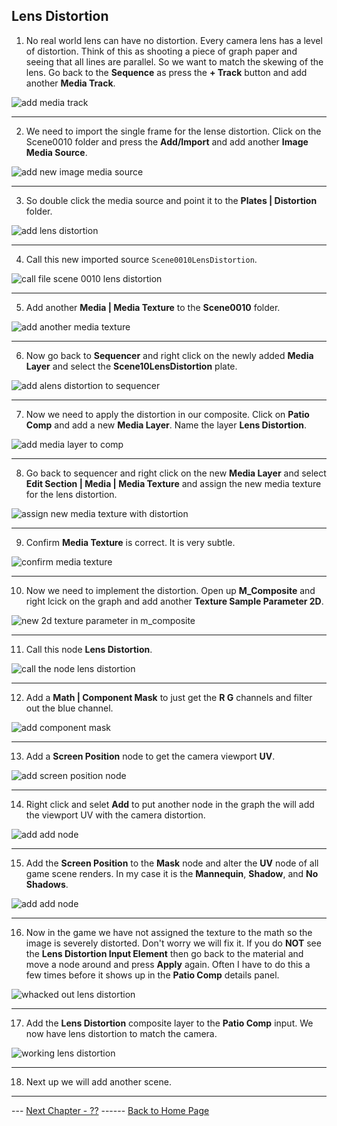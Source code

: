 ## Lens Distortion

1.  No real world lens can have no distortion. Every camera lens has a level of distortion.  Think of this as shooting a piece of graph paper and seeing that all lines are parallel.  So we want to match the skewing of the lens. Go back to the **Sequence** as press the **+ Track** button and add another **Media Track**.

![add media track](../images/addSequencerMediaTrack.jpg)

***

2.  We need to import the single frame for the lense distortion.  Click on the Scene0010 folder and press the **Add/Import** and add another **Image Media Source**.

![add new image media source](../images/newImageMediaSource.jpg)

***

3. So double click the media source and point it to the **Plates | Distortion** folder.

![add lens distortion](../images/selectLensDistortion.jpg)

***

4.  Call this new imported source `Scene0010LensDistortion`.

![call file scene 0010 lens distortion](../images/scene10LensDistortion.jpg)

***

5. Add another **Media | Media Texture** to the **Scene0010** folder.

![add another media texture](../images/addAnotherMediaTexture.jpg)

***

6. Now go back to **Sequencer** and right click on the newly added **Media Layer** and select the **Scene10LensDistortion** plate.

![add alens distortion to sequencer](../images/addLensDistortionToSequencer.jpg)

***

7. Now we need to apply the distortion in our composite.  Click on **Patio Comp** and add a new **Media Layer**. Name the layer **Lens Distortion**.

![add media layer to comp](../images/addSecondMediaPlate.jpg)

***

8.  Go back to sequencer and right click on the new **Media Layer** and select **Edit Section | Media | Media Texture** and assign the new media texture for the lens distortion.

![assign new media texture with distortion](../images/assignDistortionLayerToSequencer.jpg)

***

9. Confirm **Media Texture** is correct.  It is very subtle.

![confirm media texture](../images/ConfirmMediaTexture.jpg)

***

10. Now we need to implement the distortion.  Open up **M_Composite** and right lcick on the graph and add another **Texture Sample Parameter 2D**.

![new 2d texture parameter in m_composite](../images/mcompositeNewTexture.jpg)

***

11. Call this node **Lens Distortion**.

![call the node lens distortion](../images/lensDistortion.jpg)

***

12.  Add a **Math | Component Mask** to just get the **R G** channels and filter out the blue channel.

![add component mask](../images/mathComponentMask.jpg)

***

13. Add a **Screen Position** node to get the camera viewport **UV**.

![add screen position node](../images/screenportUV.jpg)

***

14. Right click and selet **Add** to put another node in the graph the will add the viewport UV with the camera distortion.

![add add node](../images/AddAnAddNode.jpg)

***

15. Add the **Screen Position** to the **Mask** node and alter the **UV** node of all game scene renders.  In my case it is the **Mannequin**, **Shadow**, and **No Shadows**.

![add add node](../images/attachNodesForLensDistortion.jpg)

***

16. Now in the game we have not assigned the texture to the math so the image is severely distorted.  Don't worry we will fix it. If you do **NOT** see the **Lens Distortion Input Element** then go back to the material and move a node around and press **Apply** again.  Often I have to do this a few times before it shows up in the **Patio Comp** details panel. 

![whacked out lens distortion](../images/whackedOutLensDistortion.jpg)

***

17. Add the **Lens Distortion** composite layer to the **Patio Comp** input. We now have lens distortion to match the camera.

![working lens distortion](../images/assLensDistortion.jpg)

***

18. Next up we will add another scene.


***

--- [Next Chapter - ??](../shadow_matte/README.md) ------ [Back to Home Page](../README.md)